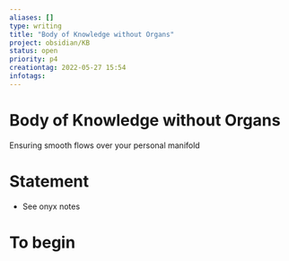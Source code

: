 ```yaml
---
aliases: []
type: writing
title: "Body of Knowledge without Organs"
project: obsidian/KB
status: open
priority: p4
creationtag: 2022-05-27 15:54
infotags:
---
```


# Body of Knowledge without Organs
Ensuring smooth flows over your personal manifold

# Statement
- See onyx notes
# To begin

